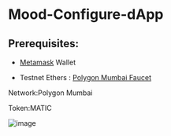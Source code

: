 # Mood-Configure-dApp
## Prerequisites:
- [Metamask](https://metamask.io/) Wallet
+ Testnet Ethers : [Polygon Mumbai Faucet](https://faucet.polygon.technology/)

Network:Polygon Mumbai

Token:MATIC

![image](https://user-images.githubusercontent.com/129657103/232291313-52ceada6-f58e-4be5-aafc-3d37727e27e1.png)
